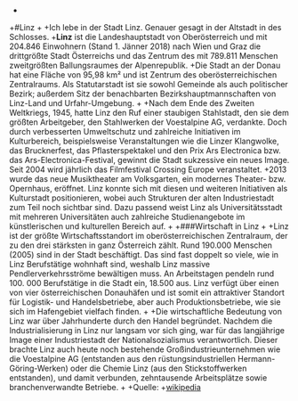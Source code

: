 ﻿
+
+#Linz
+
+Ich lebe in der Stadt Linz. Genauer gesagt in der Altstadt in des 
Schlosses. 
+**Linz** ist die Landeshauptstadt von Oberösterreich 
und mit 204.846 Einwohnern (Stand 1. Jänner 2018) nach Wien und Graz die 
drittgrößte Stadt Österreichs und das Zentrum des mit 789.811 Menschen 
zweitgrößten Ballungsraumes der Alpenrepublik.
+Die Stadt an der Donau hat eine Fläche von 95,98 km² und ist Zentrum des oberösterreichischen Zentralraums. 
Als Statutarstadt ist sie sowohl Gemeinde als auch politischer Bezirk; 
außerdem Sitz der benachbarten Bezirkshauptmannschaften von Linz-Land und Urfahr-Umgebung.
+
+Nach dem Ende des Zweiten Weltkriegs, 1945, hatte Linz den Ruf einer staubigen Stahlstadt, 
den sie dem größten Arbeitgeber, den Stahlwerken der Voestalpine AG, verdankte. 
Doch durch verbesserten Umweltschutz und zahlreiche Initiativen im Kulturbereich, 
beispielsweise Veranstaltungen wie die Linzer Klangwolke, das Brucknerfest, 
das Pflasterspektakel und den Prix Ars Electronica bzw. das Ars-Electronica-Festival, 
gewinnt die Stadt sukzessive ein neues Image. Seit 2004 wird jährlich das Filmfestival Crossing Europe veranstaltet. 
+2013 wurde das neue Musiktheater am Volksgarten, ein modernes Theater- bzw. Opernhaus, 
eröffnet. Linz konnte sich mit diesen und weiteren Initiativen als Kulturstadt positionieren,
wobei auch Strukturen der alten Industriestadt zum Teil noch sichtbar sind. 
Dazu passend weist Linz als Universitätsstadt mit mehreren Universitäten auch zahlreiche 
Studienangebote im künstlerischen und kulturellen Bereich auf.
+
+###Wirtschaft in Linz
+
+Linz ist der größte Wirtschaftsstandort im oberösterreichischen Zentralraum, der zu den 
drei stärksten in ganz Österreich zählt. Rund 190.000 Menschen (2005) sind in der Stadt 
beschäftigt. Das sind fast doppelt so viele, wie in Linz Berufstätige wohnhaft sind, 
weshalb Linz massive Pendlerverkehrsströme bewältigen muss. An Arbeitstagen pendeln rund 100.
000 Berufstätige in die Stadt ein, 18.500 aus. Linz verfügt über einen von vier 
österreichischen Donauhäfen und ist somit ein attraktiver Standort für Logistik- und 
Handelsbetriebe, aber auch Produktionsbetriebe, wie sie sich im Hafengebiet vielfach finden.
+
+Die wirtschaftliche Bedeutung von Linz war über Jahrhunderte durch den Handel begründet. 
Nachdem die Industrialisierung in Linz nur langsam vor sich ging, war für das langjährige 
Image einer Industriestadt der Nationalsozialismus verantwortlich. Dieser brachte Linz auch 
heute noch bestehende Großindustrieunternehmen wie die Voestalpine AG 
(entstanden aus den rüstungsindustriellen Hermann-Göring-Werken) oder die Chemie Linz 
(aus den Stickstoffwerken entstanden), und damit verbunden, zehntausende Arbeitsplätze sowie branchenverwandte Betriebe.
+
+Quelle:
+[wikipedia](https://de.wikipedia.org/wiki/Linz)
 